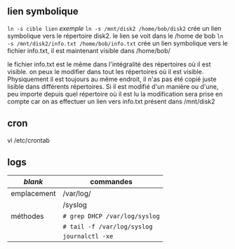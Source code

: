 ## lien symbolique
`ln -s cible lien`
*exemple*
`ln -s /mnt/disk2 /home/bob/disk2` crée un lien symbolique vers le répertoire disk2. le lien se voit dans le /home de bob
`ln -s /mnt/disk2/info.txt /home/bob/info.txt` crée un lien symbolique vers le fichier  info.txt, il est maintenant visible dans /home/bob/

le fichier info.txt est le même dans l'intégralité des répertoires où il est visible.
on peux le modifier dans tout les répertoires où il est visible.
Physiquement il est toujours au même endroit, il n'as pas été copié juste lisible dans différents répertoires.
Si il est modifié d'un manière ou d'une, peu importe depuis quel répertoire où il est lu la modification sera prise en compte car on as effectuer un lien vers info.txt présent dans /mnt/disk2
## cron
vi /etc/crontab
## logs
| *blank*     | commandes                     |
| ----------- | ----------------------------- |
| emplacement | /var/log/ <service>           |
|             | /syslog                       |
| méthodes    | `# grep DHCP /var/log/syslog` |
|             | `# tail -f /var/log/syslog`   |
|             | `journalctl -xe`              |